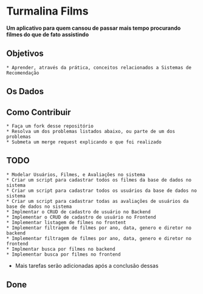 # Turmalina Films

**Um aplicativo para quem cansou de passar mais tempo procurando filmes do que de fato assistindo**

## Objetivos
	* Aprender, através da prática, conceitos relacionados a Sistemas de Recomendação

## Os Dados

## Como Contribuir

	* Faça um fork desse repositório
	* Resolva um dos problemas listados abaixo, ou parte de um dos problemas
	* Submeta um merge request explicando o que foi realizado

## TODO

	* Modelar Usuários, Filmes, e Avaliações no sistema
	* Criar um script para cadastrar todos os filmes da base de dados no sistema
	* Criar um script para cadastrar todos os usuários da base de dados no sistema
	* Criar um script para cadastrar todas as avaliações de usuários da base de dados no sistema
	* Implmentar o CRUD de cadastro de usuário no Backend
	* Implementar o CRUD de cadastro de usuário no Frontend
	* Implementar listagem de filmes no frontent
	* Implementar filtragem de filmes por ano, data, genero e diretor no backend
	* Implementar filtragem de filmes por ano, data, genero e diretor no frontend
	* Implmentar busca por filmes no backend
	* Implementar busca por filmes no frontend

 - Mais tarefas serão adicionadas após a conclusão dessas

## Done
